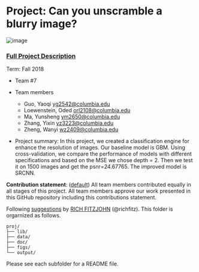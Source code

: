 # Project: Can you unscramble a blurry image? 
![image](figs/example.png)

### [Full Project Description](doc/project3_desc.md)

Term: Fall 2018

+ Team #7
+ Team members
	+ Guo, Yaoqi  yg2542@columbia.edu
	+ Loewenstein, Oded orl2108@columbia.edu
	+ Ma, Yunsheng  ym2650@columbia.edu
	+ Zhang, Yixin  yz3223@columbia.edu
	+ Zheng, Wanyi  wz2409@columbia.edu

+ Project summary: In this project, we created a classification engine for enhance the resolution of images. Our baseline model is GBM. Using cross-validation, we compare the performance of models with different specifications and based on the MSE we chose depth = 2. Then we test it on 1500 images and get the psnr=24.67765. The improved model is SRCNN.
	
**Contribution statement**: ([default](doc/a_note_on_contributions.md)) All team members contributed equally in all stages of this project. All team members approve our work presented in this GitHub repository including this contributions statement. 

Following [suggestions](http://nicercode.github.io/blog/2013-04-05-projects/) by [RICH FITZJOHN](http://nicercode.github.io/about/#Team) (@richfitz). This folder is orgarnized as follows.

```
proj/
├── lib/
├── data/
├── doc/
├── figs/
└── output/
```

Please see each subfolder for a README file.
